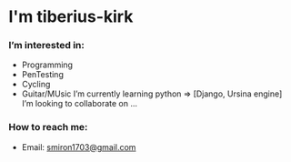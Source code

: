 # I'm tiberius-kirk #
### I’m interested in: ###
  * Programming
  * PenTesting
  * Cycling
  * Guitar/MUsic
 I’m currently learning python => [Django, Ursina engine]
 I’m looking to collaborate on ...
### How to reach me: ###
  * Email: smiron1703@gmail.com

<!---
tiberius-kirk/tiberius-kirk is a ✨ special ✨ repository because its `README.md` (this file) appears on your GitHub profile.
You can click the Preview link to take a look at your changes.
--->
